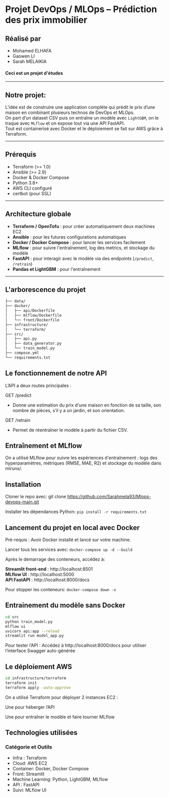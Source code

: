 # Projet DevOps / MLOps – Prédiction des prix immobilier

## Réalisé par

- Mohamed ELHAFA
- Gaowen LI
- Sarah MELAIKIA

#### Ceci est un projet d'études
---

## Notre projet:

L’idée est de construire une application complète qui prédit le prix d’une maison en combinant plusieurs technos de DevOps et MLOps.  
On part d’un dataset CSV puis on entraîne un modèle avec `LightGBM`, on le traque avec `MLflow` et on expose tout via une API FastAPI.  
Tout est containerisé avec Docker et le déploiement se fait sur AWS grâce à Terraform.

---
## Prérequis

- Terraform (>= 1.0)  
- Ansible (>= 2.9)  
- Docker & Docker Compose  
- Python 3.8+  
- AWS CLI configuré  
- certbot (pour SSL)

---
## Architecture globale

- **Terraform / OpenTofu** : pour créer automatiquement deux machines EC2 
- **Ansible** : pour les futures configurations automatiques  
- **Docker / Docker Compose** : pour lancer les services facilement
- **MLflow** : pour suivre l'entraînement, log des metrics, et stockage du modèle
- **FastAPI** : pour interagir avec le modèle via des endpoints (`/predict`, `/retrain`)
- **Pandas et LightGBM** : pour l'entraînement

---

## L'arborescence du projet

```bash
├── data/                  
├── docker/                
│   ├── api/Dockerfile
│   ├── mlflow/Dockerfile
│   └── front/Dockerfile
├── infrastructure/        
│   └── terraform/
├── src/                   
│   ├── api.py             
│   ├── data_generator.py  
│   └── train_model.py     
├── compose.yml            
└── requirements.txt
```

## Le fonctionnement de notre API
L’API a deux routes principales :

GET /predict
- Donne une estimation du prix d'une maison en fonction de sa taille, son nombre de pièces, s’il y a un jardin, et son orientation.

GET /retrain
- Permet de réentraîner le modèle à partir du fichier CSV.

## Entraînement et MLflow
On a utilisé MLflow pour suivre les expériences d'entraînement :
logs des hyperparamètres, métriques (RMSE, MAE, R2) et stockage du modèle dans mlruns/.

## Installation
Cloner le repo avec:
git clone https://github.com/Sarahmela93/Mlops-devops-main.git

Installer les dépendances Python:
``` pip install -r requirements.txt ```

## Lancement du projet en local avec Docker
Pré-requis : Avoir Docker installé et lancé sur votre machine.

Lancer tous les services avec:
```docker-compose up -d --build```

Après le demarrage des conteneurs, accédez à:

**Streamlit front-end** : http://localhost:8501 <br />
**MLflow UI** : http://localhost:5000 <br />
**API FastAPI** : http://localhost:8000/docs <br />

Pour stopper les conteneurs:
``` docker-compose down -v ```

## Entrainement du modèle sans Docker
```bash
cd src
python train_model.py 
mlflow ui
uvicorn api:app --reload
streamlit run model_app.py
```


Pour tester l’API :
Accédez à http://localhost:8000/docs pour utiliser l’interface Swagger auto-générée 

## Le déploiement AWS
```bash
cd infrastructure/terraform
terraform init
terraform apply -auto-approve
```

On a utilisé Terraform pour déployer 2 instances EC2 :

Une pour héberger l’API

Une pour entraîner le modèle et faire tourner MLflow

## Technologies utilisées
### Catégorie et Outils
- Infra : Terraform  
- Cloud: AWS EC2    
- Container: Docker, Docker Compose  
- Front: Streamlit  
- Machine Learning: Python, LightGBM, MLflow
- API : FastAPI  
- Suivi: MLflow UI  
